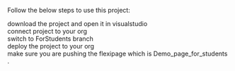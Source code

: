 Follow the below steps to use this project:

download the project and open it in visualstudio<br/>
connect project to your org<br/>
switch to ForStudents branch<br/>
deploy the project to your org<br/>
make sure you are pushing the flexipage which is Demo_page_for_students .
